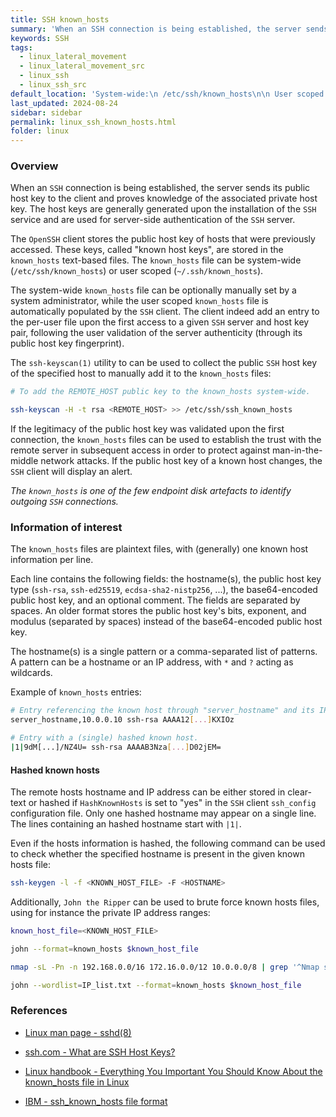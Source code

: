 ```yaml
---
title: SSH known_hosts
summary: 'When an SSH connection is being established, the server sends its public host key to the client and proves knowledge of the associated private host key. The OpenSSH client automatically stores the public host key of hosts that were previously accessed. These keys, called "known host keys", are stored in the known_hosts files.\n\n The known_hosts files are plaintext files, with (generally) one known host information per line with the following information: the hostname(s) / IP address(es), the public host key type, the base64-encoded public host key, and an optional comment.\n\n The remote hosts hostname and IP address can be either stored in clear-text or hashed. If the host information is hashed, it is possible to test wether a specific host is present in the known_hosts file, or to brute force the hashes to try to recover the associated hostname / IP addresses.'
keywords: SSH
tags:
  - linux_lateral_movement
  - linux_lateral_movement_src
  - linux_ssh
  - linux_ssh_src
default_location: 'System-wide:\n /etc/ssh/known_hosts\n\n User scoped:\n ~/.ssh/known_hosts'
last_updated: 2024-08-24
sidebar: sidebar
permalink: linux_ssh_known_hosts.html
folder: linux
---
```


### Overview

When an `SSH` connection is being established, the server sends its public host
key to the client and proves knowledge of the associated private host key. The
host keys are generally generated upon the installation of the `SSH` service
and are used for server-side authentication of the `SSH` server.

The `OpenSSH` client stores the public host key of hosts that were previously
accessed. These keys, called "known host keys", are stored in the `known_hosts`
text-based files. The `known_hosts` file can be system-wide
(`/etc/ssh/known_hosts`) or user scoped (`~/.ssh/known_hosts`).

The system-wide `known_hosts` file can be optionally manually set by a system
administrator, while the user scoped `known_hosts` file is automatically
populated by the `SSH` client. The client indeed add an entry to the per-user
file upon the first access to a given `SSH` server and host key pair, following
the user validation of the server authenticity (through its public host key
fingerprint).

The `ssh-keyscan(1)` utility to can be used to collect the public `SSH` host
key of the specified host to manually add it to the `known_hosts` files:

```bash
# To add the REMOTE_HOST public key to the known_hosts system-wide.

ssh-keyscan -H -t rsa <REMOTE_HOST> >> /etc/ssh/ssh_known_hosts
```

If the legitimacy of the public host key was validated upon the first
connection, the `known_hosts` files can be used to establish the trust with the
remote server in subsequent access in order to protect against
man-in-the-middle network attacks. If the public host key of a known host
changes, the `SSH` client will display an alert.

*The `known_hosts` is one of the few endpoint disk artefacts to identify
outgoing `SSH` connections.*

### Information of interest

The `known_hosts` files are plaintext files, with (generally) one known host
information per line.

Each line contains the following fields: the hostname(s), the public host key
type (`ssh-rsa`, `ssh-ed25519`, `ecdsa-sha2-nistp256`, ...), the base64-encoded
public host key, and an optional comment. The fields are separated by spaces.
An older format stores the public host key's bits, exponent, and modulus
(separated by spaces) instead of the base64-encoded public host key.

The hostname(s) is a single pattern or a comma-separated list of patterns. A
pattern can be a hostname or an IP address, with `*` and `?` acting as
wildcards.

Example of `known_hosts` entries:

```bash
# Entry referencing the known host through "server_hostname" and its IP address 10.0.0.10.
server_hostname,10.0.0.10 ssh-rsa AAAA12[...]KXIOz

# Entry with a (single) hashed known host.
|1|9dM[...]/NZ4U= ssh-rsa AAAAB3Nza[...]D02jEM=
```

#### Hashed known hosts

The remote hosts hostname and IP address can be either stored in clear-text or
hashed if `HashKnownHosts` is set to "yes" in the `SSH` client `ssh_config`
configuration file. Only one hashed hostname may appear on a single line. The
lines containing an hashed hostname start with `|1|`.

Even if the hosts information is hashed, the following command can be used to
check whether the specified hostname is present in the given known hosts file:

```bash
ssh-keygen -l -f <KNOWN_HOST_FILE> -F <HOSTNAME>
```

Additionally, `John the Ripper` can be used to brute force known hosts files,
using for instance the private IP address ranges:

```bash
known_host_file=<KNOWN_HOST_FILE>

john --format=known_hosts $known_host_file

nmap -sL -Pn -n 192.168.0.0/16 172.16.0.0/12 10.0.0.0/8 | grep '^Nmap scan report for' | cut -d ' ' -f 5 > IP_list.txt

john --wordlist=IP_list.txt --format=known_hosts $known_host_file
```

### References

  - [Linux man page - sshd(8)](https://linux.die.net/man/8/sshd)

  - [ssh.com - What are SSH Host Keys?](https://www.ssh.com/academy/ssh/host-key)

  - [Linux handbook - Everything You Important You Should Know About the known_hosts file in Linux](https://linuxhandbook.com/known-hosts-file/)

  - [IBM - ssh_known_hosts file format](https://www.ibm.com/docs/en/zos/3.1.0?topic=daemon-ssh-known-hosts-file-format)
